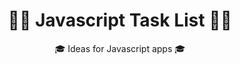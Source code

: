 <h1 align="center">👨‍💻 Javascript Task List 👩‍💻</h1>
<p align="center">🎓 Ideas for Javascript apps 🎓</p>
